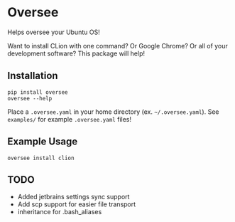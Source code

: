 # Oversee
Helps oversee your Ubuntu OS!

Want to install CLion with one command? Or Google Chrome? Or all of your development software? This package will help!


## Installation
```
pip install oversee
oversee --help
```

Place a `.oversee.yaml` in your home directory (ex. `~/.oversee.yaml`). See `examples/` for example `.oversee.yaml` files!

## Example Usage
```
oversee install clion
```

## TODO
- Added jetbrains settings sync support
- Add scp support for easier file transport
- inheritance for .bash_aliases
